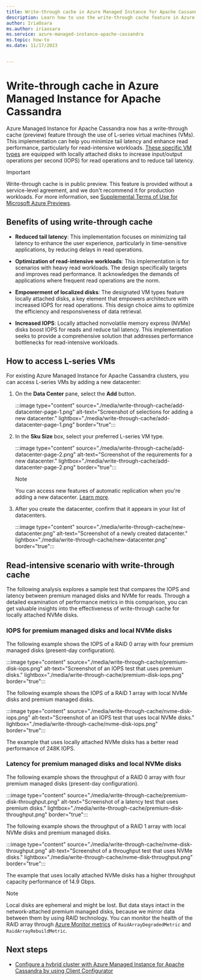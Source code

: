 ```yaml
---
title: Write-through cache in Azure Managed Instance for Apache Cassandra
description: Learn how to use the write-through cache feature in Azure Managed Instance for Apache Cassandra.
author: IriaOsara
ms.author: iriaosara
ms.service: azure-managed-instance-apache-cassandra
ms.topic: how-to
ms.date: 11/17/2023


---
```


# Write-through cache in Azure Managed Instance for Apache Cassandra

Azure Managed Instance for Apache Cassandra now has a write-through cache (preview) feature through the use of L-series virtual machines (VMs). This implementation can help you minimize tail latency and enhance read performance, particularly for read-intensive workloads. [These specific VM types](best-practice-performance.md#cpu-performance) are equipped with locally attached disks to increase input/output operations per second (IOPS) for read operations and to reduce tail latency.

> [!IMPORTANT]
> Write-through cache is in public preview. This feature is provided without a service-level agreement, and we don't recommend it for production workloads. For more information, see [Supplemental Terms of Use for Microsoft Azure Previews](https://azure.microsoft.com/support/legal/preview-supplemental-terms/).

## Benefits of using write-through cache

- **Reduced tail latency**: This implementation focuses on minimizing tail latency to enhance the user experience, particularly in time-sensitive applications, by reducing delays in read operations.

- **Optimization of read-intensive workloads**: This implementation is for scenarios with heavy read workloads. The design specifically targets and improves read performance. It acknowledges the demands of applications where frequent read operations are the norm.

- **Empowerment of localized disks**: The designated VM types feature locally attached disks, a key element that empowers architecture with increased IOPS for read operations. This design choice aims to optimize the efficiency and responsiveness of data retrieval.

- **Increased IOPS**: Locally attached nonvolatile memory express (NVMe) disks boost IOPS for reads and reduce tail latency. This implementation seeks to provide a comprehensive solution that addresses performance bottlenecks for read-intensive workloads.

## How to access L-series VMs

For existing Azure Managed Instance for Apache Cassandra clusters, you can access L-series VMs by adding a new datacenter:

1. On the **Data Center** pane, select the **Add** button.

    :::image type="content" source="./media/write-through-cache/add-datacenter-page-1.png" alt-text="Screenshot of selections for adding a new datacenter." lightbox="./media/write-through-cache/add-datacenter-page-1.png" border="true":::

1. In the **Sku Size** box, select your preferred L-series VM type.

    :::image type="content" source="./media/write-through-cache/add-datacenter-page-2.png" alt-text="Screenshot of the requirements for a new datacenter." lightbox="./media/write-through-cache/add-datacenter-page-2.png" border="true":::

    > [!NOTE]
    > You can access new features of automatic replication when you're adding a new datacenter. [Learn more](create-cluster-portal.md#turnkey-replication).

1. After you create the datacenter, confirm that it appears in your list of datacenters.

     :::image type="content" source="./media/write-through-cache/new-datacenter.png" alt-text="Screenshot of a newly created datacenter." lightbox="./media/write-through-cache/new-datacenter.png" border="true":::

## Read-intensive scenario with write-through cache

The following analysis explores a sample test that compares the IOPS and latency between premium managed disks and NVMe for reads. Through a detailed examination of performance metrics in this comparison, you can get valuable insights into the effectiveness of write-through cache for locally attached NVMe disks.

### IOPS for premium managed disks and local NVMe disks

The following example shows the IOPS of a RAID 0 array with four premium managed disks (present-day configuration).

:::image type="content" source="./media/write-through-cache/premium-disk-iops.png" alt-text="Screenshot of an IOPS test that uses premium disks." lightbox="./media/write-through-cache/premium-disk-iops.png" border="true":::

The following example shows the IOPS of a RAID 1 array with local NVMe disks and premium managed disks.

:::image type="content" source="./media/write-through-cache/nvme-disk-iops.png" alt-text="Screenshot of an IOPS test that uses local NVMe disks." lightbox="./media/write-through-cache/nvme-disk-iops.png" border="true":::

The example that uses locally attached NVMe disks has a better read performance of 248K IOPS.

### Latency for premium managed disks and local NVMe disks

The following example shows the throughput of a RAID 0 array with four premium managed disks (present-day configuration).

:::image type="content" source="./media/write-through-cache/premium-disk-throughput.png" alt-text="Screenshot of a latency test that uses premium disks." lightbox="./media/write-through-cache/premium-disk-throughput.png" border="true":::

The following example shows the throughput of a RAID 1 array with local NVMe disks and premium managed disks.

:::image type="content" source="./media/write-through-cache/nvme-disk-throughput.png" alt-text="Screenshot of a throughput test that uses NVMe disks." lightbox="./media/write-through-cache/nvme-disk-throughput.png" border="true":::

The example that uses locally attached NVMe disks has a higher throughput capacity performance of 14.9 Gbps.

> [!NOTE]
> Local disks are ephemeral and might be lost. But data stays intact in the network-attached premium managed disks, because we mirror data between them by using RAID technology. You can monitor the health of the RAID array through [Azure Monitor metrics](monitor-clusters.md) of `RaidArrayDegradedMetric` and `RaidArrayRebuildMetric`.

## Next steps

- [Configure a hybrid cluster with Azure Managed Instance for Apache Cassandra by using Client Configurator](configure-hybrid-cluster.md)
